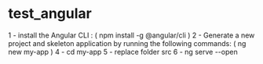 # test_angular

1 - install the Angular CLI : ( npm install -g @angular/cli )
2 - Generate a new project and skeleton application by running the following commands: ( ng new my-app )
4 - cd my-app
5 - replace folder src
6 - ng serve --open 
